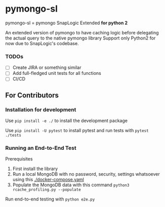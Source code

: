 # pymongo-sl
pymongo-sl = pymongo SnapLogic Extended **for python 2**

An extended version of pymongo to have caching logic before delegating the actual query to the native pymongo library
Support only Python2 for now due to SnapLogic's codebase.

### TODOs
- [ ] Create JIRA or something similar
- [ ] Add full-fledged unit tests for all functions
- [ ] CI/CD 

## For Contributors

### Installation for development
Use `pip install -e ./` to install the development package

Use `pip install -U pytest` to install pytest and run tests with `pytest ./tests`

### Running an End-to-End Test 
Prerequisites
1. First install the library 
2. Run a local MongoDB with no password, security, settings whatsoever using this [./docker-compose.yaml](https://github.com/peem5210/pymongo-sl/blob/master/docker-compose.yaml)
3. Populate the MongoDB data with this command `python3 rcache_profiling.py --populate`

Run end-to-end testing with `python e2e.py`




